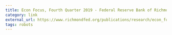 ```yaml
---
title: Econ Focus, Fourth Quarter 2019 - Federal Reserve Bank of Richmond
category: link
external_url: https://www.richmondfed.org/publications/research/econ_focus/2019/q4/economic_history
tags: robots
---
```

